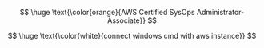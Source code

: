 $$
\huge \text{\color{orange}{AWS Certified SysOps Administrator-Associate}}
$$

$$
\huge \text{\color{white}{connect windows cmd with aws instance}}
$$





